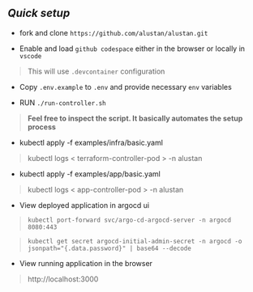 ## *Quick setup*

- fork and clone `https://github.com/alustan/alustan.git`

- Enable and load `github codespace` either in the browser or locally in `vscode`

> This will use `.devcontainer` configuration

- Copy `.env.example` to `.env` and provide necessary `env` variables

- RUN `./run-controller.sh` 

> **Feel free to inspect the script. It basically automates the setup process**

- kubectl apply -f examples/infra/basic.yaml

> kubectl logs < terraform-controller-pod > -n alustan

- kubectl apply -f examples/app/basic.yaml

> kubectl logs < app-controller-pod > -n alustan

- View deployed application in argocd ui

> `kubectl port-forward svc/argo-cd-argocd-server -n argocd 8080:443`

> `kubectl get secret argocd-initial-admin-secret -n argocd -o jsonpath="{.data.password}" | base64 --decode`

- View running application in the browser

> http://localhost:3000